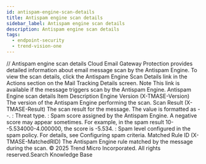```yaml
---
id: antispam-engine-scan-details
title: Antispam engine scan details
sidebar_label: Antispam engine scan details
description: Antispam engine scan details
tags:
  - endpoint-security
  - trend-vision-one
---
```


/*<![CDATA[*/ $('#title').html($('meta[name=map-description]').attr('content')); /*]]>*/ Antispam engine scan details Cloud Email Gateway Protection provides detailed information about email message scan by the Antispam Engine. To view the scan details, click the Antispam Engine Scan Details link in the Actions section on the Mail Tracking Details screen. Note This link is available if the message triggers scan by the Antispam Engine. Antispam Engine scan details Item Description Engine Version (X-TMASE-Version) The version of the Antispam Engine performing the scan. Scan Result (X-TMASE-Result) The scan result for the message. The value is formatted as <TrendType>-<Spam Score>-<Spam Threshold>. <TrendType>: Threat type. <Spam Score>: Spam score assigned by the Antispam Engine. A negative score may appear sometimes. For example, in the spam result 10--5.534000-4.000000, the score is -5.534. <Spam Threshold>: Spam level configured in the spam policy. For details, see Configuring spam criteria. Matched Rule ID (X-TMASE-MatchedRID) The Antispam Engine rule matched by the message during the scan. © 2025 Trend Micro Incorporated. All rights reserved.Search Knowledge Base